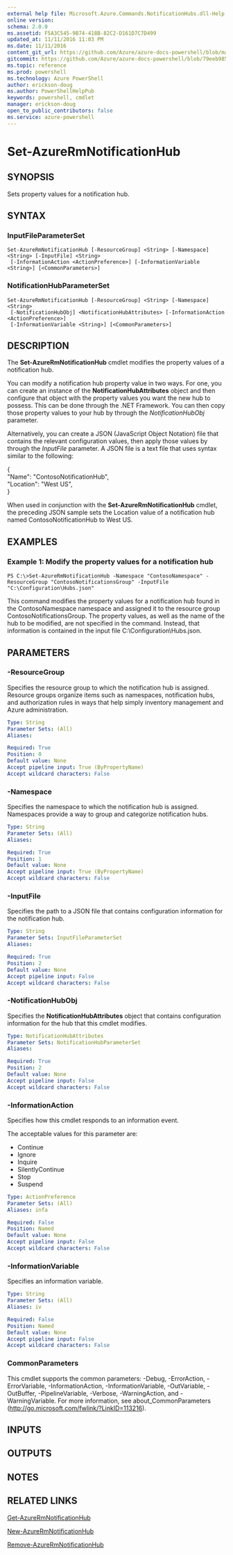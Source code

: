 ```yaml
---
external help file: Microsoft.Azure.Commands.NotificationHubs.dll-Help.xml
online version: 
schema: 2.0.0
ms.assetid: F5A3C545-9B74-418B-82C2-D161D7C7D499
updated_at: 11/11/2016 11:03 PM
ms.date: 11/11/2016
content_git_url: https://github.com/Azure/azure-docs-powershell/blob/master/azureps-cmdlets-docs/ResourceManager/AzureRM.NotificationHubs/v2.1.0/Set-AzureRmNotificationHub.md
gitcommit: https://github.com/Azure/azure-docs-powershell/blob/79eeb985ea480979357fb4695832a0c3d29a48bf/azureps-cmdlets-docs/ResourceManager/AzureRM.NotificationHubs/v2.1.0/Set-AzureRmNotificationHub.md
ms.topic: reference
ms.prod: powershell
ms.technology: Azure PowerShell
author: erickson-doug
ms.author: PowerShellHelpPub
keywords: powershell, cmdlet
manager: erickson-doug
open_to_public_contributors: false
ms.service: azure-powershell
---
```


# Set-AzureRmNotificationHub

## SYNOPSIS
Sets property values for a notification hub.

## SYNTAX

### InputFileParameterSet
```
Set-AzureRmNotificationHub [-ResourceGroup] <String> [-Namespace] <String> [-InputFile] <String>
 [-InformationAction <ActionPreference>] [-InformationVariable <String>] [<CommonParameters>]
```

### NotificationHubParameterSet
```
Set-AzureRmNotificationHub [-ResourceGroup] <String> [-Namespace] <String>
 [-NotificationHubObj] <NotificationHubAttributes> [-InformationAction <ActionPreference>]
 [-InformationVariable <String>] [<CommonParameters>]
```

## DESCRIPTION
The **Set-AzureRmNotificationHub** cmdlet modifies the property values of a notification hub.

You can modify a notification hub property value in two ways.
For one, you can create an instance of the **NotificationHubAttributes** object and then configure that object with the property values you want the new hub to possess.
This can be done through the .NET Framework.
You can then copy those property values to your hub by through the *NotificationHubObj* parameter.

Alternatively, you can create a JSON (JavaScript Object Notation) file that contains the relevant configuration values, then apply those values by through the *InputFile* parameter.
A JSON file is a text file that uses syntax similar to the following:

{  
    "Name": "ContosoNotificationHub",  
    "Location": "West US",  
}

When used in conjunction with the **Set-AzureRmNotificationHub** cmdlet, the preceding JSON sample sets the Location value of a notification hub named ContosoNotificationHub to West US.

## EXAMPLES

### Example 1: Modify the property values for a notification hub
```
PS C:\>Set-AzureRmNotificationHub -Namespace "ContosoNamespace" -ResourceGroup "ContosoNotificationsGroup" -InputFile "C:\Configuration\Hubs.json"
```

This command modifies the property values for a notification hub found in the ContosoNamespace namespace and assigned it to the resource group ContosoNotificationsGroup.
The property values, as well as the name of the hub to be modified, are not specified in the command.
Instead, that information is contained in the input file C:\Configuration\Hubs.json.

## PARAMETERS

### -ResourceGroup
Specifies the resource group to which the notification hub is assigned.
Resource groups organize items such as namespaces, notification hubs, and authorization rules in ways that help simply inventory management and Azure administration.

```yaml
Type: String
Parameter Sets: (All)
Aliases: 

Required: True
Position: 0
Default value: None
Accept pipeline input: True (ByPropertyName)
Accept wildcard characters: False
```

### -Namespace
Specifies the namespace to which the notification hub is assigned.
Namespaces provide a way to group and categorize notification hubs.

```yaml
Type: String
Parameter Sets: (All)
Aliases: 

Required: True
Position: 1
Default value: None
Accept pipeline input: True (ByPropertyName)
Accept wildcard characters: False
```

### -InputFile
Specifies the path to a JSON file that contains configuration information for the notification hub.

```yaml
Type: String
Parameter Sets: InputFileParameterSet
Aliases: 

Required: True
Position: 2
Default value: None
Accept pipeline input: False
Accept wildcard characters: False
```

### -NotificationHubObj
Specifies the **NotificationHubAttributes** object that contains configuration information for the hub that this cmdlet modifies.

```yaml
Type: NotificationHubAttributes
Parameter Sets: NotificationHubParameterSet
Aliases: 

Required: True
Position: 2
Default value: None
Accept pipeline input: False
Accept wildcard characters: False
```

### -InformationAction
Specifies how this cmdlet responds to an information event.

The acceptable values for this parameter are:

- Continue
- Ignore
- Inquire
- SilentlyContinue
- Stop
- Suspend

```yaml
Type: ActionPreference
Parameter Sets: (All)
Aliases: infa

Required: False
Position: Named
Default value: None
Accept pipeline input: False
Accept wildcard characters: False
```

### -InformationVariable
Specifies an information variable.

```yaml
Type: String
Parameter Sets: (All)
Aliases: iv

Required: False
Position: Named
Default value: None
Accept pipeline input: False
Accept wildcard characters: False
```

### CommonParameters
This cmdlet supports the common parameters: -Debug, -ErrorAction, -ErrorVariable, -InformationAction, -InformationVariable, -OutVariable, -OutBuffer, -PipelineVariable, -Verbose, -WarningAction, and -WarningVariable. For more information, see about_CommonParameters (http://go.microsoft.com/fwlink/?LinkID=113216).

## INPUTS

## OUTPUTS

## NOTES

## RELATED LINKS

[Get-AzureRmNotificationHub](xref:ResourceManager/AzureRM.NotificationHubs/v2.1.0/Get-AzureRmNotificationHub.md)

[New-AzureRmNotificationHub](xref:ResourceManager/AzureRM.NotificationHubs/v2.1.0/New-AzureRmNotificationHub.md)

[Remove-AzureRmNotificationHub](xref:ResourceManager/AzureRM.NotificationHubs/v2.1.0/Remove-AzureRmNotificationHub.md)


